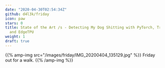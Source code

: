 ```yaml
---
date: "2020-04-30T02:54:34Z"
github: d4l3k/friday
icon: paw
stars: 0
title: State of the Art /s - Detecting My Dog Shitting with PyTorch, Transfer Learning
  and EdgeTPU
weight: 1
draft: true
---
```


{{% amp-img src="/images/friday/IMG_20200404_135129.jpg" %}}
Friday out for a walk.
{{% /amp-img %}}
